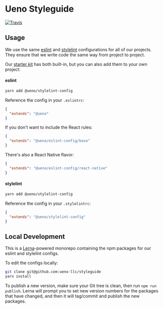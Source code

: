 # Ueno Styleguide

[![Travis](https://img.shields.io/travis/ueno-llc/eslint-config.svg?maxAge=2592000)](https://travis-ci.org/ueno-llc/styleguide)

## Usage

We use the same [eslint](http://eslint.org/) and [stylelint](https://stylelint.io/) configurations for all of our projects. They ensure that we write code the same way from project to project.

Our [starter kit](https://github.com/ueno-llc/starter-kit-universally/) has both built-in, but you can also add them to your own project:

#### eslint

```bash
yarn add @ueno/stylelint-config
```

Reference the config in your `.eslintrc`:

```json
{
  "extends": "@ueno"
}
```

If you don't want to include the React rules:

```json
{
  "extends": "@ueno/eslint-config/base"
}
```

There's also a React Native flavor:

```json
{
  "extends": "@ueno/eslint-config/react-native"
}
```

#### stylelint

```bash
yarn add @ueno/stylelint-config
```

Reference the config in your `.stylelintrc`:

```json
{
  "extends": "@ueno/stylelint-config"
}
```

## Local Development

This is a [Lerna](https://github.com/lerna/lerna)-powered monorepo containing the npm packages for our eslint and stylelint configs.

To edit the configs locally:

```bash
git clone git@github.com:ueno-llc/styleguide
yarn install
```

To publish a new version, make sure your Git tree is clean, then run `npm run publish`. Lerna will prompt you to set new version numbers for the packages that have changed, and then it will tag/commit and publish the new packages.
